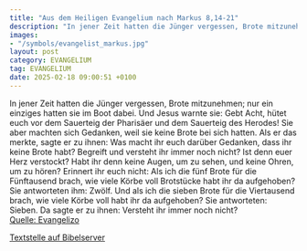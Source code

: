 ```yaml
---
title: "Aus dem Heiligen Evangelium nach Markus 8,14-21"
description: "In jener Zeit hatten die Jünger vergessen, Brote mitzunehmen; nur ein einziges hatten sie im Boot dabei. Und Jesus warnte sie: Gebt Acht, hütet euch vor dem Sauerteig der Pharisäer und dem Sauerteig des Herodes! Sie aber machten sich Gedanken, weil sie keine Brote bei sich hatten...."
images:
- "/symbols/evangelist_markus.jpg"
layout: post
category: EVANGELIUM
tag: EVANGELIUM
date: 2025-02-18 09:00:51 +0100
---
```

In jener Zeit hatten die Jünger vergessen, Brote mitzunehmen; nur ein einziges hatten sie im Boot dabei.
Und Jesus warnte sie: Gebt Acht, hütet euch vor dem Sauerteig der Pharisäer und dem Sauerteig des Herodes!
Sie aber machten sich Gedanken, weil sie keine Brote bei sich hatten.<!--more-->
Als er das merkte, sagte er zu ihnen: Was macht ihr euch darüber Gedanken, dass ihr keine Brote habt? Begreift und versteht ihr immer noch nicht? Ist denn euer Herz verstockt?
Habt ihr denn keine Augen, um zu sehen, und keine Ohren, um zu hören? Erinnert ihr euch nicht:
Als ich die fünf Brote für die Fünftausend brach, wie viele Körbe voll Brotstücke habt ihr da aufgehoben? Sie antworteten ihm: Zwölf.
Und als ich die sieben Brote für die Viertausend brach, wie viele Körbe voll habt ihr da aufgehoben? Sie antworteten: Sieben.
Da sagte er zu ihnen: Versteht ihr immer noch nicht?<br>
[Quelle: Evangelizo](https://evangeliumtagfuertag.org/DE/gospel)

[Textstelle auf Bibelserver](https://www.bibleserver.com/EU/Markus8,14-21)
